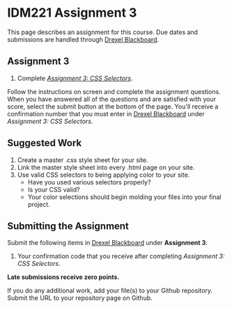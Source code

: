 # IDM221 Assignment 3

This page describes an assignment for this course. Due dates and submissions are handled through [Drexel Blackboard](https://learn.dcollege.net/).

## Assignment 3

1. Complete [_Assignment 3: CSS Selectors_](http://digm.drexel.edu/crs/IDM221/assignments/screens/assessment_intro.php?assignment=3).

Follow the instructions on screen and complete the assignment questions. When you have answered all of the questions and are satisfied with your score, select the submit button at the bottom of the page. You'll receive a confirmation number that you must enter in [Drexel Blackboard](https://learn.dcollege.net/) under _Assignment 3: CSS Selectors_.

## Suggested Work

1. Create a master .css style sheet for your site.
1. Link the master style sheet into every .html page on your site.
1. Use valid CSS selectors to being applying color to your site.
    - Have you used various selectors properly?
    - Is your CSS valid?
    - Your color selections should begin molding your files into your final project.

## Submitting the Assignment

Submit the following items in [Drexel Blackboard](https://learn.dcollege.net/) under **Assignment 3**:

1. Your confirmation code that you receive after completing _Assignment 3: CSS Selectors_.

**Late submissions receive zero points.**

If you do any additional work, add your file(s) to your Github repository. Submit the URL to your repository page on Github.
